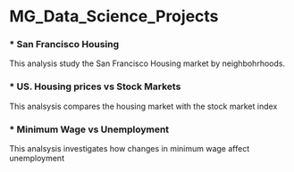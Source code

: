 # MG_Data_Science_Projects

### * San Francisco Housing
This analysis study the San Francisco Housing market by neighbohrhoods. 

### * US. Housing prices vs Stock Markets
This analsysis compares the housing market with the stock market index

### * Minimum Wage vs Unemployment
This analsysis investigates how changes in minimum wage affect unemployment
